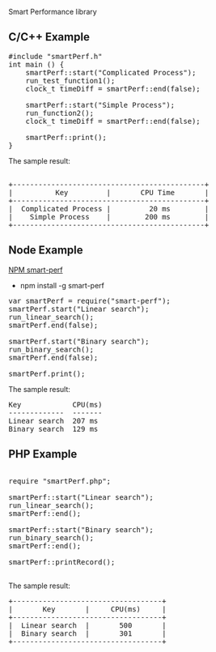 Smart Performance library

C/C++ Example
----------------

<pre>
#include "smartPerf.h"
int main () {
    smartPerf::start("Complicated Process");
    run_test_function1();
    clock_t timeDiff = smartPerf::end(false);

    smartPerf::start("Simple Process");
    run_function2();
    clock_t timeDiff = smartPerf::end(false);
    
    smartPerf::print();
}
</pre>

The sample result: 

<pre> 
+---------------------------------------------+
|          Key         |       CPU Time       |
+---------------------------------------------+
|  Complicated Process |         20 ms        |
|    Simple Process    |        200 ms        |
+---------------------------------------------+
</pre>

Node Example
----------------
<a href="https://www.npmjs.com/package/smart-perf" target="_blank">NPM smart-perf</a>


 
* npm install -g smart-perf

<pre>
var smartPerf = require("smart-perf");
smartPerf.start("Linear search");
run_linear_search();
smartPerf.end(false);

smartPerf.start("Binary search");
run_binary_search();
smartPerf.end(false);

smartPerf.print();
</pre>

The sample result:

<pre>
Key            CPU(ms)
-------------  -------
Linear search  207 ms
Binary search  129 ms
</pre>


PHP Example
-----------
<pre>

require "smartPerf.php";

smartPerf::start("Linear search");
run_linear_search();
smartPerf::end();

smartPerf::start("Binary search");
run_binary_search();
smartPerf::end();

smartPerf::printRecord();

</pre>

The sample result:

<pre>
+-----------------------------------+
|       Key       |     CPU(ms)     |
+-----------------------------------+
|  Linear search  |       500       |
|  Binary search  |       301       |
+-----------------------------------+
</pre>

